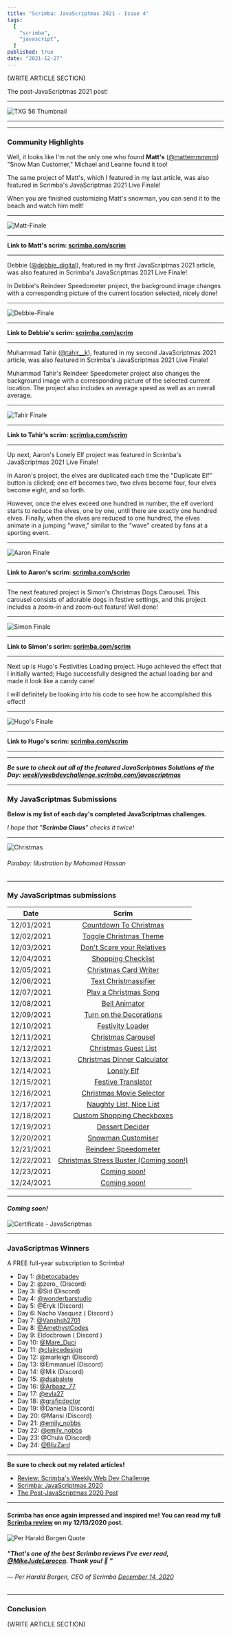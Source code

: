 ```yaml
---
title: "Scrimba: JavaScriptmas 2021 - Issue 4"
tags:
  [
    "scrimba",
    "javascript",
  ]
published: true
date: "2021-12-27"
---
```


(WRITE ARTICLE SECTION)

The post-JavaScriptmas 2021 post! 

---

![TXG 56 Thumbnail](img/12-27-21/TXG-56-Thumbnail-02.jpg)

---

---

### Community Highlights

Well, it looks like I'm not the only one who found **Matt's** ([@mattemmmmm](https://twitter.com/mattemmmmm)) "Snow Man Customer," Michael and Leanne found it too!

The same project of Matt's, which I featured in my last article, was also featured in Scrimba's JavaScriptmas 2021 Live Finale!

When you are finished customizing Matt's snowman, you can send it to the beach and watch him melt!

---

![Matt-Finale](img/12-27-21/Matt-Finale.png)

---

**Link to Matt's scrim: [scrimba.com/scrim](https://scrimba.com/scrim/co4e5429aa3a5a32e06da2e45)**

---

Debbie ([@debbie_digital](https://twitter.com/debbie_digital)), featured in my first JavaScriptmas 2021 article, was also featured in Scrimba's JavaScriptmas 2021 Live Finale! 

In Debbie's Reindeer Speedometer project, the background image changes with a corresponding picture of the current location selected, nicely done!

---

![Debbie-Finale](img/12-27-21/Debbie-Finale.png)

---

**Link to Debbie's scrim: [scrimba.com/scrim](https://scrimba.com/scrim/cocb045b581449780b148f1ba)**

---

Muhammad Tahir ([@tahir__k](https://twitter.com/tahir__k)), featured in my second JavaScriptmas 2021 article, was also featured in Scrimba's JavaScriptmas 2021 Live Finale! 

Muhammad Tahir's Reindeer Speedometer project also changes the background image with a corresponding picture of the selected current location. The project also includes an average speed as well as an overall average.

---

![Tahir Finale](img/12-27-21/Tahir-Finale.png)

---

**Link to Tahir's scrim: [scrimba.com/scrim](https://scrimba.com/scrim/cocbd49ccbd3c0558b38d5a71)**

---

Up next, Aaron's Lonely Elf project was featured in Scrimba's JavaScriptmas 2021 Live Finale! 

In Aaron's project, the elves are duplicated each time the "Duplicate Elf" button is clicked; one elf becomes two, two elves become four, four elves become eight, and so forth.

However, once the elves exceed one hundred in number, the elf overlord starts to reduce the elves, one by one, until there are exactly one hundred elves. Finally, when the elves are reduced to one hundred, the elves animate in a jumping "wave,"  similar to the "wave" created by fans at a sporting event.

---

![Aaron Finale](img/12-27-21/Aaron-Finale.png)

---

**Link to Aaron's scrim: [scrimba.com/scrim](https://scrimba.com/scrim/co85f4bb19c2f3f2f4dfebd25)**

---

The next featured project is Simon's Christmas Dogs Carousel. This carousel consists of adorable dogs in festive settings, and this project includes a zoom-in and zoom-out feature! Well done!

---

![Simon Finale](img/12-27-21/Simon-Finale.png)

---

**Link to Simon's scrim: [scrimba.com/scrim](https://scrimba.com/scrim/co94a46b7bc2a176c2f5365ad)**

---

Next up is Hugo's Festivities Loading project. Hugo achieved the effect that I initially wanted; Hugo successfully designed the actual loading bar and made it look like a candy cane!

I will definitely be looking into his code to see how he accomplished this effect!

---

![Hugo's Finale](img/12-27-21/Hugo-Finale-2.png)

---

**Link to Hugo's scrim: [scrimba.com/scrim](https://scrimba.com/scrim/coafa404e887c2fbf8b4b1c65)**

---

---

***Be sure to check out all of the featured JavaScriptmas Solutions of the Day: [weeklywebdevchallenge.scrimba.com/javascriptmas](https://weeklywebdevchallenge.scrimba.com/javascriptmas/javascriptmas.html)***

---

### My JavaScriptmas Submissions 

**Below is my list of each day's completed JavaScriptmas challenges.**

*I hope that "**Scrimba Claus**" checks it twice!*

---

![Christmas](img/12-27-21/Christmas-PC.png)
###### *Pixabay: Illustration by Mohamed Hassan* 

---

### My JavaScriptmas submissions 
| Date          |      Scrim    |
| ------------- | :-----------: |
| 12/01/2021    | [Countdown To Christmas](https://scrimba.com/scrim/coa0a4b3fa1f7c1469fc7920b)  | 
| 12/02/2021    | [Toggle Christmas Theme](https://scrimba.com/scrim/co13e44988d021d0d1ef8e4d1)  |
| 12/03/2021    | [Don't Scare your Relatives](https://scrimba.com/scrim/co15a4778919bad3308cc5e49)  |
| 12/04/2021    | [Shopping Checklist](https://scrimba.com/scrim/co0a54eebb3e6a888a05f94cf)  |
| 12/05/2021    | [Christmas Card Writer](https://scrimba.com/scrim/co7204e0b987eed3efa96a0ba)  |
| 12/06/2021    | [Text Christmassifier](https://scrimba.com/scrim/coa87417580e41f42970058b5)  |
| 12/07/2021    | [Play a Christmas Song](https://scrimba.com/scrim/co5c24787b75a079234177e6d)  |
| 12/08/2021    | [Bell Animator](https://scrimba.com/scrim/co2634920a12d1a428048aa66)  |
| 12/09/2021    | [Turn on the Decorations](https://scrimba.com/scrim/coea94082b722874a3fed1b40)  |
| 12/10/2021    | [Festivity Loader](https://scrimba.com/scrim/co6be476bbf1d964ffd055afb) |
| 12/11/2021    | [Christmas Carousel](https://scrimba.com/scrim/co2ae432c849fa2c68b22a2b0) |
| 12/12/2021    | [Christmas Guest List](https://scrimba.com/scrim/co57849489b5b872f7d95e6c0) |
| 12/13/2021    | [Christmas Dinner Calculator](https://scrimba.com/scrim/co6fc45678b7d9762466fb26b) |
| 12/14/2021    | [Lonely Elf](https://scrimba.com/scrim/co4d14c2785de4a5cb7e6b805) |
| 12/15/2021    | [Festive Translator](https://scrimba.com/scrim/co8ae4be3b351f697d2bcf9e1) |
| 12/16/2021    | [Christmas Movie Selector](https://scrimba.com/scrim/co8ce40b0a12419459e43b603) |
| 12/17/2021    | [Naughty List, Nice List](https://scrimba.com/scrim/co2084003a0b1807b15162873) |
| 12/18/2021    | [Custom Shopping Checkboxes](https://scrimba.com/scrim/co00347cf90b815d5e251d8b5)     |
| 12/19/2021    | [Dessert Decider](https://scrimba.com/scrim/cobd94581a9a68d928e5de523) |
| 12/20/2021    | [Snowman Customiser](https://scrimba.com/scrim/cobfd4b289c653c53f9246e76) |
| 12/21/2021    | [Reindeer Speedometer](https://scrimba.com/scrim/cofa042da8ed2d57239499fdb) |
| 12/22/2021    | [Christmas Stress Buster (Coming soon!)]() |
| 12/23/2021    | [Coming soon!]() |
| 12/24/2021    | [Coming soon!]() |

---

#### *Coming soon!*

![Certificate - JavaScriptmas](img/12-27-21/Certificate-JavaScriptmas.jpg)

---

### JavaScriptmas Winners

A FREE full-year subscription to Scrimba!

* Day 1: [@betocabadev](https://twitter.com/betocabadev)
* Day 2: @zero_ (Discord)
* Day 3: @Sid (Discord)
* Day 4: [@wonderbarstudio](https://twitter.com/wonderbarstudio)
* Day 5: @Eryk (Discord)
* Day 6: Nacho Vasquez ( Discord )
* Day 7: [@Vanshsh2701](https://twitter.com/Vanshsh2701)
* Day 8: [@AmethystCodes](https://twitter.com/AmethystCodes)
* Day 9: Eldocbrown ( Discord )
* Day 10: [@Mare_Duci](https://twitter.com/Mare_Duci)
* Day 11: [@claircedesign](https://twitter.com/claircedesign)
* Day 12: @marleigh (Discord)
* Day 13: @Emmanuel (Discord)
* Day 14: @Mik (Discord)
* Day 15: [@dsabalete](https://twitter.com/dsabalete)
* Day 16: [@Arbaaz_77](https://twitter.com/Arbaaz_77)
* Day 17: [@evla27](https://twitter.com/evla27)
* Day 18: [@graficdoctor](https://twitter.com/graficdoctor)
* Day 19: @Daniela (Discord)
* Day 20: @Mansi (Discord)
* Day 21: [@emily_nobbs](https://twitter.com/emily_nobbs)
* Day 22: [@emily_nobbs](https://twitter.com/emily_nobbs)
* Day 23: @Chula (Discord)
* Day 24: [@BlizZard](https://twitter.com/Muhamma50084948)
--- 

**Be sure to check out my related articles!**

* [Review: Scrimba's Weekly Web Dev Challenge](https://selftaughttxg.com/2021/01-21/ReviewScrimbaWebDevChallenge/)
* [Scrimba: JavaScriptmas 2020](https://selftaughttxg.com/2020/12-20/Scrimba-JavaScriptmas_2020/)
* [The Post-JavaScriptmas 2020 Post](https://selftaughttxg.com/2020/12-20/The_Post-JavaScriptmas_2020_Post/)

---

#### **Scrimba has once again impressed and inspired me! You can read my full [Scrimba review](https://selftaughttxg.com/2020/12-20/Review-Scrimba/) on my 12/13/2020 post.**

![Per Harald Borgen Quote](img/PerHaraldBorgen-Quote.png)

#### *"That&#39;s one of the best Scrimba reviews I&#39;ve ever read, <a href="https://twitter.com/MikeJudeLarocca?ref_src=twsrc%5Etfw">@MikeJudeLarocca</a>. Thank you! 🙏 "*
###### &mdash; Per Harald Borgen, CEO of Scrimba <a href="https://twitter.com/perborgen/status/1338462544143540227?ref_src=twsrc%5Etfw">December 14, 2020</a></blockquote>

---

### Conclusion
(WRITE ARTICLE SECTION)